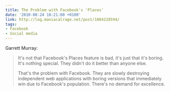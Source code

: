 ```yaml
---
title: The Problem with Facebook's 'Places'
date: '2010-08-24 18:21:00 +0100'
link: http://log.maniacalrage.net/post/1004228594/
tags:
- Facebook
- Social media
---
```

Garrett Murray:

> It's not that Facebook's Places feature is bad, it's just that it's boring. It's nothing special. They didn't do it better than anyone else.
>
> That's the problem with Facebook. They are slowly destroying independent web applications with boring versions that immediately win due to Facebook's population. There's no demand for excellence.
